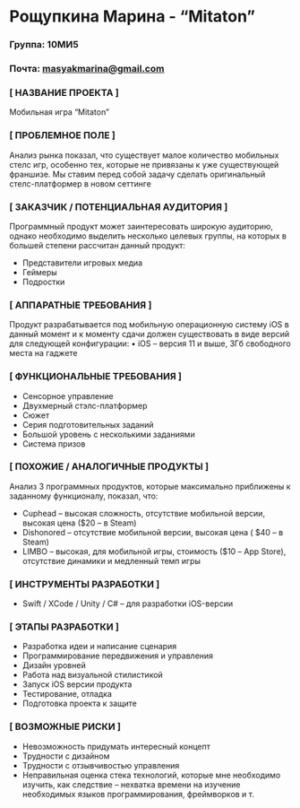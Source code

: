 # Рощупкина  Марина - “Mitaton” # 

### Группа: 10МИ5

### Почта:  masyakmarina@gmail.com

### [ НАЗВАНИЕ ПРОЕКТА ] ###   
Мобильная игра “Mitaton” 

### [ ПРОБЛЕМНОЕ ПОЛЕ ] ###    
Анализ рынка показал, что существует малое количество мобильных стелс игр, особенно тех, которые не привязаны к уже существующей франшизе. Мы ставим перед собой задачу сделать оригинальный стелс-платформер в новом сеттинге 

 ### [ ЗАКАЗЧИК / ПОТЕНЦИАЛЬНАЯ АУДИТОРИЯ ] ###  
Программный продукт может заинтересовать широкую аудиторию, однако необходимо выделить несколько целевых группы, на которых в большей степени рассчитан данный продукт:

*	Представители игровых медиа
*	Геймеры
*	Подростки 

### [ АППАРАТНЫЕ ТРЕБОВАНИЯ ] ###
Продукт разрабатывается под мобильную операционную систему iOS в данный момент и к моменту сдачи должен существовать в виде версий для следующей конфигурации: 
•	iOS – версия 11 и выше, 3Гб свободного места на гаджете 

### [ ФУНКЦИОНАЛЬНЫЕ ТРЕБОВАНИЯ ] ###
*	Сенсорное управление
*	Двухмерный стэлс-платформер
*	Сюжет
*	Серия подготовительных заданий
*	Большой уровень с несколькими заданиями
*	Система призов

### [ ПОХОЖИЕ / АНАЛОГИЧНЫЕ ПРОДУКТЫ ] ###   
Анализ 3 программных продуктов, которые максимально приближены к заданному функционалу, показал, что: 
*	Cuphead – высокая сложность, отсутствие мобильной версии, высокая цена ($20 – в Steam)
*	Dishonored – отсутствие мобильной версии, высокая цена ( $40 – в Steam)
*	LIMBO – высокая, для мобильной игры, стоимость ($10 – App Store), отсутствие динамики и медленный темп игры

### [ ИНСТРУМЕНТЫ РАЗРАБОТКИ ] ###
*	Swift / XCode / Unity / С# – для разработки iOS-версии 

### [ ЭТАПЫ РАЗРАБОТКИ ] ###
*	Разработка идеи и написание сценария
*	Программирование передвижения и управления
*	Дизайн уровней
*	Работа над визуальной стилистикой
*	Запуск iOS версии продукта 
*	Тестирование, отладка 
*	Подготовка проекта к защите 

### [ ВОЗМОЖНЫЕ РИСКИ ] ###
*	Невозможность придумать интересный концепт
*	Трудности с дизайном
*	Трудности с отзывчивостью управления 
*	Неправильная оценка стека технологий, которые мне необходимо изучить, как следствие – нехватка времени на изучение необходимых языков программирования, фреймворков и т.

